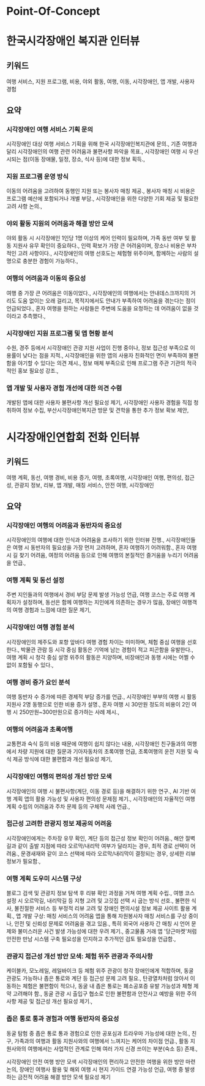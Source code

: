 # Point-Of-Concept

# 한국시각장애인 복지관 인터뷰
## 키워드
여행 서비스, 지원 프로그램, 비용, 야외 활동, 여행, 이동, 시각장애인, 앱 개발, 사용자 경험

## 요약
### 시각장애인 여행 서비스 기획 문의
시각장애인 대상 여행 서비스 기획을 위해 한국 시각장애인복지관에 문의.,
기존 여행과 달리 시각장애인의 여행 관련 어려움과 불편사항 파악을 목표.,
시각장애인 여행 시 우선시되는 점(이동 장애물, 일정, 장소, 식사 등)에 대한 정보 획득.,

### 지원 프로그램 운영 방식
이동의 어려움을 고려하여 동행인 지원 또는 봉사자 매칭 제공.,
봉사자 매칭 시 비용은 프로그램 예산에 포함되거나 개별 부담.,
시각장애인을 위한 다양한 기회 제공 및 필요한 고려 사항 논의.,

### 야외 활동 지원의 어려움과 해결 방안 모색
야외 활동 시 시각장애인 1인당 1명 이상의 케어 인력이 필요하며, 가족 동반 여부 및 활동 지원사 유무 확인이 중요하다.,
인력 확보가 가장 큰 어려움이며, 장소나 비용은 부차적인 고려 사항이다.,
시각장애인의 여행 선호도는 체험형 위주이며,  함께하는 사람의 설명으로 충분한 경험이 가능하다.,

### 여행의 어려움과 이동의 중요성
여행 중 가장 큰 어려움은 이동이었다.,
시각장애인의 여행에서는 안내데스크까지의 거리도 도움 없이는 오래 걸리고, 목적지에서도 안내가 부족하여 어려움을 겪는다는 점이 언급되었다.,
혼자 여행을 원하는 사람들은 주변에 도움을 요청하는 데 어려움이 없을 것이라고 추측했다.,

### 시각장애인 지원 프로그램 및 앱 현황 분석
수원, 경주 등에서 시각장애인 관광 지원 사업이 진행 중이나, 정보 접근성 부족으로 이용률이 낮다는 점을 지적.,
시각장애인을 위한 앱의 사용자 친화적인 면이 부족하여 불편함을 야기할 수 있다는 의견 제시.,
정보 매체 부족으로 인해 프로그램 주관 기관의 적극적인 홍보 필요성 강조.,

### 앱 개발 및 사용자 경험 개선에 대한 의견 수렴
개발된 앱에 대한 사용자 불편사항 개선 필요성 제기,
시각장애인 사용자 경험을 직접 청취하여 정보 수집,
부산시각장애인복지관 방문 및 견학을 통한 추가 정보 확보 제안,

# 시각장애인연합회 전화 인터뷰

## 키워드
여행 계획, 동선, 여행 경비, 비용 증가, 여행, 초록여행, 시각장애인 여행, 편의성, 접근성, 관광지 정보, 리뷰, 앱 개발, 매칭 서비스, 안전 여행, 시각장애인

## 요약
### 시각장애인 여행의 어려움과 동반자의 중요성
시각장애인의 여행에 대한 인식과 어려움을 조사하기 위한 인터뷰 진행.,
시각장애인들은 여행 시 동반자의 필요성을 가장 먼저 고려하며, 혼자 여행하기 어려워함.,
혼자 여행 시 길 찾기 어려움, 여정의 어려움 등으로 인해 여행의 본질적인 즐거움을 누리기 어려움을 언급.,

### 여행 계획 및 동선 설정
주변 지인들과의 여행에서 경비 부담 문제 발생 가능성 언급,
여행 코스는 주로 여행 계획자가 설정하며, 동선은 함께 여행하는 지인에게 의존하는 경우가 많음,
장애인 여행객의 여행 경험과 느낌에 대한 질문 제기,

### 시각장애인 여행 경험 분석
시각장애인의 제주도와 포항 앞바다 여행 경험 차이는 미미하며, 체험 중심 여행을 선호한다.,
박물관 관람 등 시각 중심 활동은 기억에 남는 경험이 적고 피곤함을 유발한다.,
여행 계획 시 청각 중심 설명 위주의 활동은 지양하며, 비장애인과 동행 시에는 어쩔 수 없이 포함될 수 있다.,

### 여행 경비 증가 요인 분석
여행 동반자 수 증가에 따른 경제적 부담 증가를 언급.,
시각장애인 부부의 여행 시 활동 지원사 2명 동행으로 인한 비용 증가 설명.,
혼자 여행 시 30만원 정도의 비용이 2인 여행 시 250만원~300만원으로 증가하는 사례 제시.,

### 여행의 어려움과 초록여행
교통편과 숙식 등의 비용 때문에 여행이 쉽지 않다는 내용,
시각장애인 친구들과의 여행에서 차량 지원에 대한 질문과 기아자동차의 초록여행 언급,
초록여행의 운전 지원 및 숙식 제공 방식에 대한 불편함과 개선 필요성 제기,

### 시각장애인 여행의 편의성 개선 방안 모색
시각장애인의 여행 시 불편사항(계단, 이동 경로 등)을 해결하기 위한 연구.,
AI 기반 여행 계획 앱의 활용 가능성 및 사용자 편의성 문제점 제기.,
시각장애인의 자율적인 여행 계획 수립의 어려움과 주차 문제 등의 구체적 사례 언급.,

### 접근성 고려한 관광지 정보 제공의 어려움
시각장애인에게는 주차장 유무 확인, 계단 등의 접근성 정보 확인이 어려움.,
해안 절벽길과 같이 출발 지점에 따라 오르막/내리막 여부가 달라지는 경우,  최적 경로 선택이 어려움.,
문경새재와 같이 코스 선택에 따라 오르막/내리막이 결정되는 경우, 상세한 리뷰 정보가 필요함.,

### 여행 계획 도우미 시스템 구상
블로그 검색 및 관광지 정보 탐색 후 리뷰 확인 과정을 거쳐 여행 계획 수립.,
여행 코스 설정 시 오르막길, 내리막길 등 지형 고려 및 고깃집 선택 시 굽는 방식 선호.,
불편한 식사, 불친절한 서비스 등 부정적 리뷰 고려 및 장애인 편의시설 정보 제공 사이트 활용 계획.,
앱 개발 구상: 매칭 서비스의 어려움
앱을 통해 자원봉사자 매칭 서비스를 구상 중이나, 안전 및 신뢰성 문제로 어려움을 겪고 있음.,
특히 외국어 사용자 간 매칭 시 언어 문제와 불미스러운 사건 발생 가능성에 대한 우려 제기.,
중고물품 거래 앱 '당근마켓'처럼 안전한 만남 시스템 구축 필요성을 인지하고 추가적인 검토 필요성을 언급함.,

### 관광지 접근성 개선 방안 모색: 체험 위주 관광과 주의사항
케이블카, 모노레일, 레일바이크 등 체험 위주 관광이 청각 장애인에게 적합하며, 동굴 관광도 가능하나 좁은 통로와 계단 등 접근성 문제 고려 필요.,
탄광열차처럼 앉아서 이동하는 체험은 불편함이 적으나, 동굴 내 좁은 통로는 폐소공포증 유발 가능성과 체형 제약 고려해야 함.,
동굴 관광 시 출입구 협소로 인한 불편함과 안전사고 예방을 위한 주의사항 제공 및 접근성 개선 필요성 제기.,

### 좁은 통로 통과 경험과 여행 동반자의 중요성
동굴 탐험 중 좁은 통로 통과 경험으로 인한 공포심과 트라우마 가능성에 대한 논의.,
친구, 가족과의 여행과 활동 지원사와의 여행에서 느껴지는 케어의 차이점 언급.,
활동 지원사와의 여행에서는 사업적인 관계로 인해  여러 가지 신경 쓰이는 부분(숙소 등) 존재.,

시각장애인 안전 여행 방안 모색
시각장애인의 편리하고 안전한 여행을 위한 방안 마련 논의,
장애인 여행사 활용 및 해외 여행 시 현지 가이드 연결 가능성 언급,
여행 중 발생하는 금전적 어려움 해결 방안 모색 필요성 제기
